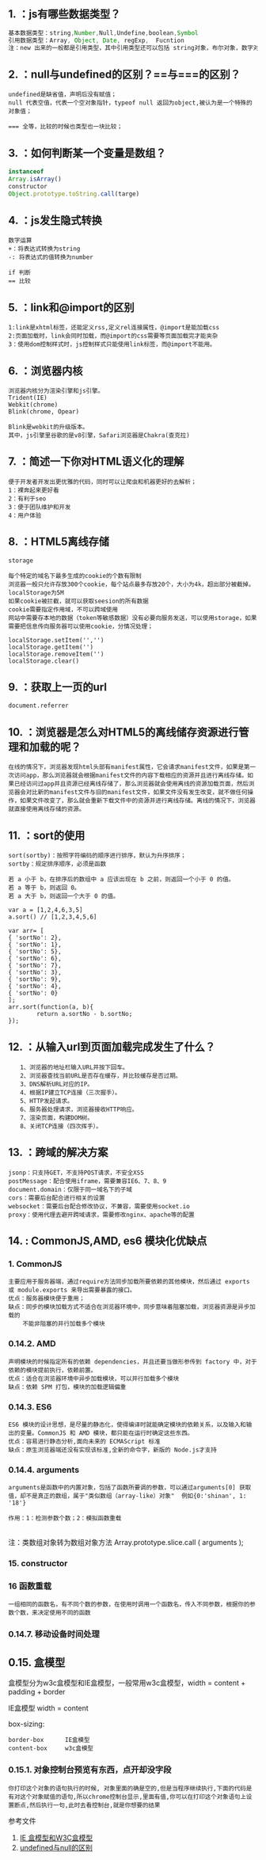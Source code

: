[js基础]: https://juejin.im/post/5b4de8b16fb9a04fa8672375 "js基础"
## 1. ：js有哪些数据类型？

```js
基本数据类型：string,Number,Null,Undefine,boolean,Symbol
引用数据类型：Array, Object, Date, regExp,  Fucntion
注：new 出来的一般都是引用类型，其中引用类型还可以包括 string对象，布尔对象，数字对象等；
```

## 2. ：null与undefined的区别？==与===的区别？

    undefined是缺省值，声明后没有赋值；
    null 代表空值，代表一个空对象指针，typeof null 返回为object,被认为是一个特殊的对象值；
    
    === 全等，比较的时候也类型也一块比较；

## 3. ：如何判断某一个变量是数组？
```javascript
instanceof
Array.isArray()
constructor
Object.prototype.toString.call(targe)
```


## 4. ：js发生隐式转换
    数字运算
    +：将表达式转换为string
    -: 将表达式的值转换为number
    
    if 判断
    == 比较

## 5. ：link和@import的区别
    1:link是xhtml标签，还能定义rss,定义rel连接属性，@import是能加载css
    2:页面加载时，link会同时加载，而@import的css需要等页面加载完才能夹杂
    3：使用dom控制样式时，js控制样式只能使用link标签，而@import不能用。

## 6. ：浏览器内核
    浏览器内核分为渲染引擎和js引擎。
    Trident(IE)
    Webkit(chrome)
    Blink(chrome, Opear)
    
    Blink是webkit的升级版本。
    其中，js引擎里谷歌的是v8引擎，Safari浏览器是Chakra(查克拉)

## 7. ：简述一下你对HTML语义化的理解
    便于开发者开发出更优雅的代码，同时可以让爬虫和机器更好的去解析；
    1：裸奔起来更好看
    2：有利于seo
    3：便于团队维护和开发
    4：用户体验

## 8. ：HTML5离线存储
    storage
    
    每个特定的域名下最多生成的cookie的个数有限制
    浏览器一般只允许存放300个cookie，每个站点最多存放20个，大小为4k，超出部分被截掉。localStorage为5M
    如果cookie被拦截，就可以获取seesion的所有数据
    cookie需要指定作用域，不可以跨域使用
    网站中需要存本地的数据（token等敏感数据）没有必要向服务发送，可以使用storage，如果需要把信息传向服务器可以使用cookie，分情况处理；
    
    localStorage.setItem('','')
    localStorage.getItem('')
    localStorage.removeItem('')
    localStorage.clear()

## 9. ：获取上一页的url
    document.referrer

## 10. ：浏览器是怎么对HTML5的离线储存资源进行管理和加载的呢？
    在线的情况下，浏览器发现html头部有manifest属性，它会请求manifest文件，如果是第一次访问app，那么浏览器就会根据manifest文件的内容下载相应的资源并且进行离线存储。如果已经访问过app并且资源已经离线存储了，那么浏览器就会使用离线的资源加载页面，然后浏览器会对比新的manifest文件与旧的manifest文件，如果文件没有发生改变，就不做任何操作，如果文件改变了，那么就会重新下载文件中的资源并进行离线存储。离线的情况下，浏览器就直接使用离线存储的资源。

## 11. ：sort的使用
    sort(sortby)：按照字符编码的顺序进行排序，默认为升序排序；
    sortby：规定排序顺序，必须是函数
    
    若 a 小于 b，在排序后的数组中 a 应该出现在 b 之前，则返回一个小于 0 的值。
    若 a 等于 b，则返回 0。
    若 a 大于 b，则返回一个大于 0 的值。
    
    var a = [1,2,4,6,3,5]
    a.sort() // [1,2,3,4,5,6]
    
    var arr= [ 
    { 'sortNo': 2},
    { 'sortNo': 1},
    { 'sortNo': 5},
    { 'sortNo': 6},
    { 'sortNo': 7},
    { 'sortNo': 3},
    { 'sortNo': 9},
    { 'sortNo': 4},
    { 'sortNo': 0}
    ];
    arr.sort(function(a, b){
            return a.sortNo - b.sortNo;
    });

## 12. ：从输入url到页面加载完成发生了什么？
    　　1、浏览器的地址栏输入URL并按下回车。
    　　2、浏览器查找当前URL是否存在缓存，并比较缓存是否过期。
    　　3、DNS解析URL对应的IP。
    　　4、根据IP建立TCP连接（三次握手）。
    　　5、HTTP发起请求。
    　　6、服务器处理请求，浏览器接收HTTP响应。
    　　7、渲染页面，构建DOM树。
    　　8、关闭TCP连接（四次挥手）。

## 13. ：跨域的解决方案
    jsonp：只支持GET，不支持POST请求，不安全XSS
    postMessage：配合使用iframe，需要兼容IE6、7、8、9
    document.domain：仅限于同一域名下的子域
    cors：需要后台配合进行相关的设置
    websocket：需要后台配合修改协议，不兼容，需要使用socket.io
    proxy：使用代理去避开跨域请求，需要修改nginx、apache等的配置


## 14. : CommonJS,AMD, es6 模块化优缺点

### 1. CommonJS
    主要应用于服务器端，通过require方法同步加载所要依赖的其他模块，然后通过 exports 或 module.exports 来导出需要暴露的接口。
    优点：服务器模块便于重用；
    缺点：同步的模块加载方式不适合在浏览器环境中，同步意味着阻塞加载，浏览器资源是异步加载的
        不能非阻塞的并行加载多个模块

### 0.14.2. AMD
    声明模块的时候指定所有的依赖 dependencies，并且还要当做形参传到 factory 中，对于依赖的模块提前执行，依赖前置。
    优点：适合在浏览器环境中异步加载模块，可以并行加载多个模块
    缺点：依赖 SPM 打包，模块的加载逻辑偏重

### 0.14.3. ES6
    ES6 模块的设计思想，是尽量的静态化，使得编译时就能确定模块的依赖关系，以及输入和输出的变量。CommonJS 和 AMD 模块，都只能在运行时确定这些东西。
    优点：容易进行静态分析,面向未来的 ECMAScript 标准
    缺点：原生浏览器端还没有实现该标准,全新的命令字，新版的 Node.js才支持


### 0.14.4. arguments
    arguments是函数中的内置对象，包括了函数所要调的参数，可以通过arguments[0] 获取值，却不是真正的数组，属于"类似数组（array-like）对象"  例如{0:'shinan', 1: '18'}
    
    作用：1：检测参数个数；2：模拟函数重载


​    
    注：类数组对象转为数组对象方法
    Array.prototype.slice.call ( arguments );


### 15.  constructor

### 16  函数重载
    一组相同的函数名，有不同个数的参数，在使用时调用一个函数名，传入不同参数，根据你的参数个数，来决定使用不同的函数


### 0.14.7. 移动设备时间处理

## 0.15. 盒模型

盒模型分为w3c盒模型和IE盒模型，一般常用w3c盒模型，width = content + padding + border

IE盒模型  width = content

box-sizing: 

    border-box      IE盒模型
    content-box     w3c盒模型


### 0.15.1. 对象控制台预览有东西，点开却没字段

    你打印这个对象的语句执行的时候, 对象里面的确是空的,但是当程序继续执行,下面的代码是有对这个对象赋值的语句,所以chrome控制台显示,里面有值,你可以在打印这个对象语句上设置断点,然后执行一句,此时去看控制台,就是你想要的结果




参考文件

1. [IE 盒模型和W3C盒模型](https://www.jianshu.com/p/f3403bc76e98)
2. [undefined与null的区别](http://www.ruanyifeng.com/blog/2014/03/undefined-vs-null.html)




​    